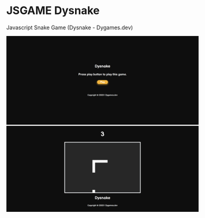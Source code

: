 # JSGAME Dysnake
Javascript Snake Game (Dysnake - Dygames.dev)


<img src="https://github.com/dyprast/JSGAME_Dysnake/blob/master/screenshot/welcome.png" />
<img src="https://github.com/dyprast/JSGAME_Dysnake/blob/master/screenshot/game-play.png" />
